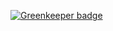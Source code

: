 
[![Greenkeeper badge](https://badges.greenkeeper.io/santoshyadav198613/ionicTestApp.svg)](https://greenkeeper.io/)
